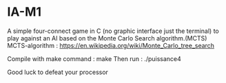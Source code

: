 # IA-M1

A simple four-connect game in C (no graphic interface just the terminal) to play against an AI based on the Monte Carlo Search algorithm.(MCTS)
MCTS-algorithm : https://en.wikipedia.org/wiki/Monte_Carlo_tree_search

Compile with make command : make
Then run : ./puissance4


Good luck to defeat your processor
